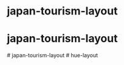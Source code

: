 # japan-tourism-layout
# japan-tourism-layout
#   j a p a n - t o u r i s m - l a y o u t  
 #   h u e - l a y o u t  
 